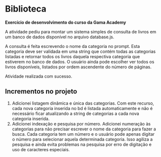 # Biblioteca
 <strong>Exercício de desenvolvimento do curso da Gama Academy</strong>

A atividade pediu para montar um sistema simples de consulta de livros em um banco de dados disponível no arquivo database.js.

A consulta é feita escrevendo o nome da categoria no prompt. Esta categoria deve ser validada em uma string que contém todas as categorias listadas e retornar todos os livros daquela respectiva categoria que estiverem no banco de dados. O usuário ainda pode escolher ver todos os livros disponíveis, listados por ordem ascendente do número de páginas.

Atividade realizada com sucesso.


## Incrementos no projeto
1) Adicionei listagem dinâmica e única das categorias.
    Com este recurso, cada nova categoria inserida no bd é listada automaticamente e não é necessário ficar atualizando a string de categorias a cada nova categoria inserida.
2) Adicionei indexação e pesquisa por número.
    Adicionei numeração às categorias para não precisar escrever o nome da categoria para fazer a busca. Cada categoria tem um número e o usuário pode apenas digitar o número para selecionar aquela determinada categoria. Isso agiliza a pesquisa e ainda evita problemas na pesquisa por erro de digitação e uso de caracteres especiais.

